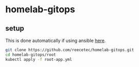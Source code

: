 # homelab-gitops

## setup
This is done automatically if using ansible [here](https://github.com/reecetec/homelab-ansible).
```bash
git clone https://github.com/reecetec/homelab-gitops.git
cd homelab-gitops/root
kubectl apply -f root-app.yml
```